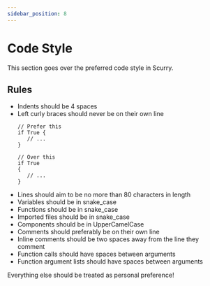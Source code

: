 ```yaml
---
sidebar_position: 8
---
```


# Code Style
This section goes over the preferred code style in Scurry.

## Rules
- Indents should be 4 spaces
- Left curly braces should never be on their own line
   ```
   // Prefer this
   if True {
      // ...
   }

   // Over this
   if True
   {
      // ...
   }
   ```
- Lines should aim to be no more than 80 characters in length
- Variables should be in snake_case
- Functions should be in snake_case
- Imported files should be in snake_case
- Components should be in UpperCamelCase
- Comments should preferably be on their own line
- Inline comments should be two spaces away from the line they comment
- Function calls should have spaces between arguments
- Function argument lists should have spaces between arguments

Everything else should be treated as personal preference!

